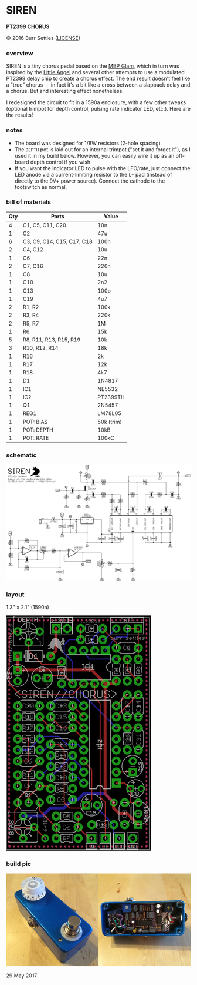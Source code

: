 # SIREN

**PT2399 CHORUS**

© 2016 Burr Settles ([LICENSE](../../LICENSE.md))


### overview

SIREN is a tiny chorus pedal based on the [MBP Glam](http://madbeanpedals.com/projects/1590G/Glam.pdf), which in turn was inspired by the [Little Angel](http://www.diystompboxes.com/smfforum/index.php?topic=86297.0) and several other attempts to use a modulated PT2399 delay chip to create a chorus effect. The end result doesn't feel like a "true" chorus — in fact it's a bit like a cross between a slapback delay and a chorus. But and interesting effect nonetheless.

I redesigned the circuit to fit in a 1590a enclosure, with a few other tweaks (optional trimpot for depth control, pulsing rate indicator LED, etc.). Here are the results!


### notes

* The board was designed for 1/8W resistors (2-hole spacing)
* The `DEPTH` pot is laid out for an internal trimpot ("set it and forget it"), as I used it in my build below. However, you can easily wire it up as an off-board depth control if you wish.
* If you want the indicator LED to pulse with the LFO/rate, just connect the LED anode via a current-limiting resistor to the `L+` pad (instead of directly to the 9V+ power source). Connect the cathode to the footswitch as normal.


### bill of materials

Qty | Parts | Value
--- | ----- | -----
4 | C1, C5, C11, C20 | 10n
1 | C2 | 47u
6 | C3, C9, C14, C15, C17, C18 | 100n
2 | C4, C12 | 10u
1 | C6 | 22n
2 | C7, C16 | 220n
1 | C8 | 10u
1 | C10 | 2n2
1 | C13 | 100p
1 | C19 | 4u7
2 | R1, R2 | 100k
2 | R3, R4 | 220k
2 | R5, R7 | 1M
1 | R6 | 15k
5 | R8, R11, R13, R15, R19 | 10k
3 | R10, R12, R14 | 18k
1 | R16 | 2k
1 | R17 | 12k
1 | R18 | 4k7
1 | D1 | 1N4817
1 | IC1 | NE5532
1 | IC2 | PT2399TH
1 | Q1 | 2N5457
1 | REG1 | LM78L05
1 | POT: BIAS | 50k (trim)
1 | POT: DEPTH | 10kB
1 | POT: RATE | 100kC



### schematic

![schematic](schematic.png "SIREN")


### layout

1.3" x 2.1" (1590a)

![layout](layout.png "SIREN")


### build pic

![build](siren_build_20170529.jpg "SIREN")

29 May 2017

